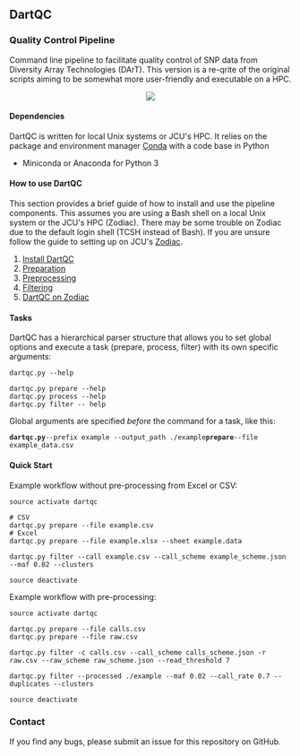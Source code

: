 ## DartQC
### Quality Control Pipeline

Command line pipeline to facilitate quality control of SNP data from Diversity Array Technologies (DArT). This version is a re-qrite of the original scripts aiming to be somewhat more user-friendly and executable on a HPC.

<p align="center">
 <img src="https://github.com/esteinig/dartQC/blob/master/workflow.png">
</p>

#### Dependencies

DartQC is written for local Unix systems or JCU's HPC. It relies on the package and environment manager [Conda]() with a code base in Python

- Miniconda or Anaconda for Python 3

#### How to use DartQC

This section provides a brief guide of how to install and use the pipeline components. This assumes you are using a Bash shell on a local Unix system or the JCU's HPC (Zodiac). There may be some trouble on Zodiac due to the default login shell (TCSH instead of Bash). If you are unsure follow the guide to setting up on JCU's [Zodiac]().

1. [Install DartQC]()
2. [Preparation]()
3. [Preprocessing]()
4. [Filtering]()
5. [DartQC on Zodiac]()

#### Tasks

DartQC has a hierarchical parser structure that allows you to set global options and execute a task (prepare, process, filter) with its own specific arguments:

```
dartqc.py --help

dartqc.py prepare --help
dartqc.py process --help
dartqc.py filter -- help
```

Global arguments are specified *before* the command for a task, like this:

**`dartqc.py`**`--prefix example --output_path ./example`**`prepare`**`--file example_data.csv`


#### Quick Start

Example workflow without pre-processing from Excel or CSV:

```
source activate dartqc

# CSV
dartqc.py prepare --file example.csv
# Excel
dartqc.py prepare --file example.xlsx --sheet example.data

dartqc.py filter --call example.csv --call_scheme example_scheme.json --maf 0.02 --clusters

source deactivate
```

Example workflow with pre-processing:

```
source activate dartqc

dartqc.py prepare --file calls.csv
dartqc.py prepare --file raw.csv

dartqc.py filter -c calls.csv --call_scheme calls_scheme.json -r raw.csv --raw_scheme raw_scheme.json --read_threshold 7

dartqc.py filter --processed ./example --maf 0.02 --call_rate 0.7 --duplicates --clusters

source deactivate
```

### Contact

If you find any bugs, please submit an issue for this repository on GitHub.



